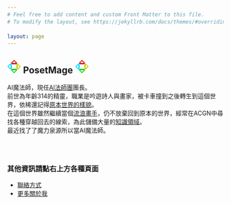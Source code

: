 ```yaml
---
# Feel free to add content and custom Front Matter to this file.
# To modify the layout, see https://jekyllrb.com/docs/themes/#overriding-theme-defaults

layout: page
---
```


## <img src="/Icon/New/PosetMage_t.png" Height="32" /> PosetMage <img src="/Icon/New/PosetMage_t.png" Height="32" />

AI魔法師，現任[AI法師團](https://discord.gg/rNUGE7fzY8)團長。  
前世為年齡314的精靈，職業是吟遊詩人與畫家，被卡車撞到之後轉生到這個世界，依稀還記得[原本世界的樣貌](/SettingBook/)。  
在這個世界雖然繼續當個[流浪畫手](https://www.facebook.com/LatticeMage)，仍不放棄回到原本的世界，經常在ACGN中尋找各種穿越回去的線索，為此儲備大量的[知識領域](https://wiki.posetmage.com)。  
最近找了了魔力泉源所以當AI魔法師。  

<div style="height: 30px;"></div>

### 其他資訊請點右上方各種頁面
* [聯絡方式](/Contact)
* [更多關於我](/About)